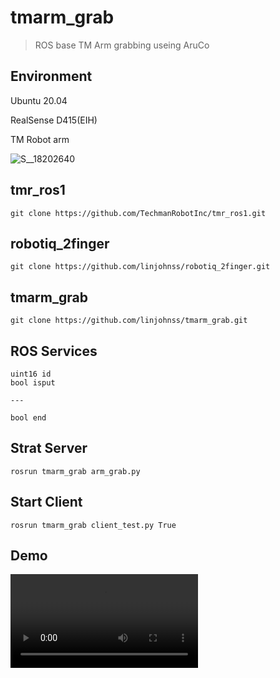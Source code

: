# tmarm_grab
> ROS base TM Arm grabbing useing AruCo
## Environment
Ubuntu 20.04

RealSense D415(EIH)

TM Robot arm

![S__18202640](https://user-images.githubusercontent.com/61956056/172375264-828dbe29-4e45-4e5b-bbbe-3e3420fca347.jpg)

## tmr_ros1
```shell=
git clone https://github.com/TechmanRobotInc/tmr_ros1.git
```
## robotiq_2finger
```shell=
git clone https://github.com/linjohnss/robotiq_2finger.git
```
## tmarm_grab
```shell=
git clone https://github.com/linjohnss/tmarm_grab.git
```
## ROS Services
```
uint16 id
bool isput

---

bool end
```
## Strat Server
```shell=
rosrun tmarm_grab arm_grab.py
```
## Start Client
```shell=
rosrun tmarm_grab client_test.py True
```

## Demo


![](https://user-images.githubusercontent.com/61956056/172375447-83b8e4c1-cb4d-427c-9487-ae7778200e02.mov)




